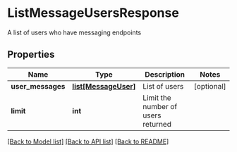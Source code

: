 # ListMessageUsersResponse

A list of users who have messaging endpoints
## Properties
Name | Type | Description | Notes
------------ | ------------- | ------------- | -------------
**user_messages** | [**list[MessageUser]**](MessageUser.md) | List of users | [optional] 
**limit** | **int** | Limit the number of users returned | 

[[Back to Model list]](../README.md#documentation-for-models) [[Back to API list]](../README.md#documentation-for-api-endpoints) [[Back to README]](../README.md)


